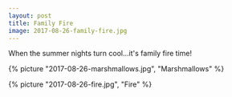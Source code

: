 ```yaml
---
layout: post
title: Family Fire
image: 2017-08-26-family-fire.jpg
---
```


When the summer nights turn cool...it's family fire time!

<!--more-->

{% picture "2017-08-26-marshmallows.jpg", "Marshmallows" %}

{% picture "2017-08-26-fire.jpg", "Fire" %}
